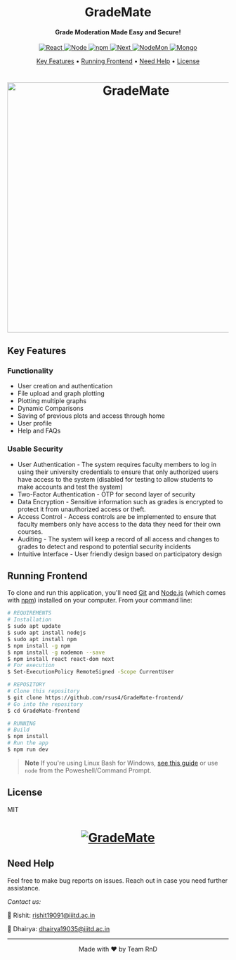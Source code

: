 <h1 align="center">
  GradeMate
  <br>
</h1>

<h4 align="center">Grade Moderation Made Easy and Secure!</h4>

<p align="center">
  <a href="https://react.dev/">
    <img src="https://img.shields.io/badge/react-%2320232a.svg?style=for-the-badge&logo=react&logoColor=%2361DAFB"
         alt="React">
  </a>
  <a href="https://nodejs.org/en">
    <img src="https://img.shields.io/badge/node.js-6DA55F?style=for-the-badge&logo=node.js&logoColor=white"
         alt="Node">
  </a>
  <a href="https://www.npmjs.com/">
    <img src="https://img.shields.io/badge/NPM-%23CB3837.svg?style=for-the-badge&logo=npm&logoColor=white"
         alt="npm">
  </a>
  
  <a href="https://nextjs.org/">
    <img src="https://img.shields.io/badge/Next-black?style=for-the-badge&logo=next.js&logoColor=white"
         alt="Next">
  </a>
  <a href="https://nodemon.io/">
    <img src="https://img.shields.io/badge/NODEMON-%23323330.svg?style=for-the-badge&logo=nodemon&logoColor=%BBDEAD"
         alt="NodeMon">
  </a>
  <a href="https://www.mongodb.com/">
    <img src="https://img.shields.io/badge/MongoDB-%234ea94b.svg?style=for-the-badge&logo=mongodb&logoColor=white"
         alt="Mongo">
  </a>
</p>

<p align="center">
  <a href="#key-features">Key Features</a> •
  <a href="#running-frontend">Running Frontend</a> •
  <a href="#need-help">Need Help</a> •
  <a href="#license">License</a>
</p>

<h1 align="center">
  <a href="https://github.com/rsus4/GradeMate-backend/"><img src="https://user-images.githubusercontent.com/55681207/235140518-07be1343-6f9c-4bd0-91e1-ec4b9ed4ba02.png" alt="GradeMate" width="570"></a>
<br>
</h1>


## Key Features

### Functionality
* User creation and authentication
* File upload and graph plotting 
* Plotting multiple graphs
* Dynamic Comparisons
* Saving of previous plots and access through home
* User profile
* Help and FAQs

### Usable Security
* User Authentication - The system requires faculty members to log in using their university credentials to ensure that only authorized users have access to the system (disabled for testing to allow students to make accounts and test the system)
* Two-Factor Authentication - OTP for second layer of security
* Data Encryption - Sensitive information such as grades is encrypted to protect it from unauthorized access or theft.
* Access Control - Access controls are be implemented to ensure that faculty members only have access to the data they need for their own courses.  
* Auditing - The system will keep a record of all access and changes to grades to detect and respond to potential security incidents
* Intuitive Interface - User friendly design based on participatory design


## Running Frontend

To clone and run this application, you'll need [Git](https://git-scm.com) and [Node.js](https://nodejs.org/en/download/) (which comes with [npm](http://npmjs.com)) installed on your computer. From your command line:

```bash
# REQUIREMENTS
# Installation 
$ sudo apt update
$ sudo apt install nodejs
$ sudo apt install npm
$ npm install -g npm
$ npm install -g nodemon --save
$ npm install react react-dom next
# For execution
$ Set-ExecutionPolicy RemoteSigned -Scope CurrentUser

# REPOSITORY
# Clone this repository
$ git clone https://github.com/rsus4/GradeMate-frontend/
# Go into the repository
$ cd GradeMate-frontend

# RUNNING
# Build
$ npm install 
# Run the app
$ npm run dev
```

> **Note**
> If you're using Linux Bash for Windows, [see this guide](https://www.howtogeek.com/261575/how-to-run-graphical-linux-desktop-applications-from-windows-10s-bash-shell/) or use `node` from the Poweshell/Command Prompt.


## License

MIT

<h1 align="center">
  <a href="https://github.com/rsus4/GradeMate-frontend/"><img src="https://user-images.githubusercontent.com/55681207/235161817-14d4f1da-2880-4e1a-a1dc-2d43466bc319.png" alt="GradeMate"></a>
<br>
</h1>

## Need Help
Feel free to make bug reports on issues. Reach out in case you need further assistance. 

*Contact us:*

🎸 Rishit: rishit19091@iiitd.ac.in

🎨 Dhairya: dhairya19035@iiitd.ac.in

*****

<p align="center">
Made with ❤️ by Team RnD
</p>
